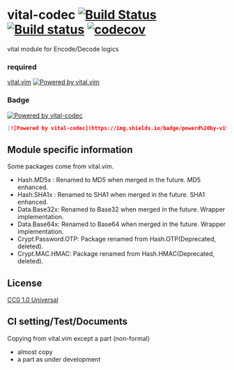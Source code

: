 # vital-codec [![Build Status](https://travis-ci.com/tsuyoshicho/vital-codec.svg?branch=master)](https://travis-ci.com/tsuyoshicho/vital-codec) [![Build status](https://ci.appveyor.com/api/projects/status/vqc0lwvxyxbr5tia/branch/master?svg=true)](https://ci.appveyor.com/project/tsuyoshicho/vital-codec/branch/master) [![codecov](https://codecov.io/gh/tsuyoshicho/vital-codec/branch/master/graph/badge.svg)](https://codecov.io/gh/tsuyoshicho/vital-codec)

vital module for Encode/Decode logics

### required
[vital.vim](https://github.com/vim-jp/vital.vim) [![Powered by vital.vim](https://img.shields.io/badge/powered%20by-vital.vim-80273f.svg)](https://github.com/vim-jp/vital.vim)

### Badge

[![Powered by vital-codec](https://img.shields.io/badge/powerd%20by-vital--codec-80273f.svg)](https://github.com/tsuyoshicho/vital-codec)

```markdown
[![Powered by vital-codec](https://img.shields.io/badge/powerd%20by-vital--codec-80273f.svg)](https://github.com/tsuyoshicho/vital-codec)
```

## Module specific information

Some packages come from vital.vim.

* Hash.MD5x : Renamed to MD5 when merged in the future. MD5 enhanced.
* Hash.SHA1x : Renamed to SHA1 when merged in the future. SHA1 enhanced.
* Data.Base32x: Renamed to Base32 when merged in the future. Wrapper implementation.
* Data.Base64x: Renamed to Base64 when merged in the future. Wrapper implementation.
* Crypt.Password.OTP: Package renamed from Hash.OTP(Deprecated, deleted).
* Crypt.MAC.HMAC: Package renamed from Hash.HMAC(Deprecated, deleted).

## License
[CC0 1.0 Universal](http://creativecommons.org/publicdomain/zero/1.0/)

## CI setting/Test/Documents
Copying from vital.vim except a part (non-formal)
- almost copy
- a part as under development

